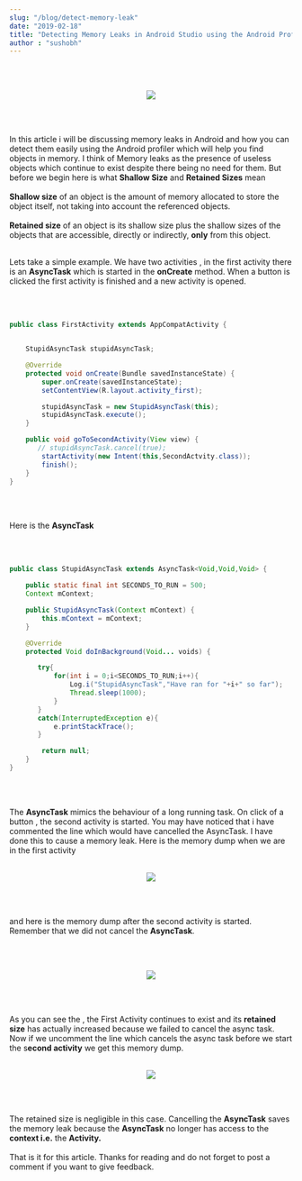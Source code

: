 ```yaml
---
slug: "/blog/detect-memory-leak"
date: "2019-02-18"
title: "Detecting Memory Leaks in Android Studio using the Android Profiler."
author : "sushobh"
---
```



<br/>
<br/>
<p align="center">
  <img src="https://miro.medium.com/max/700/1*fxupsmj_jD1PE3QJpfZJ8Q.png" />
</p>
<br/>
<br/>

In this article i will be discussing memory leaks in Android and how you can detect them easily using the Android profiler which will help you find objects in memory.
I think of Memory leaks as the presence of useless objects which continue to exist despite there being no need for them.
But before we begin here is what **Shallow Size** and **Retained Sizes** mean
<br/>
<br/>
**Shallow size** of an object is the amount of memory allocated to store the object itself, not taking into account the referenced objects.
<br/>
<br/>
**Retained size** of an object is its shallow size plus the shallow sizes of the objects that are accessible, directly or indirectly, **only** from this object.
<br/>
<br/>

Lets take a simple example. We have two activities , in the first activity there is an **AsyncTask** which is started in the **onCreate** method. When a button is clicked the first activity is finished and a new activity is opened.

<br/>
<br/>

```java
public class FirstActivity extends AppCompatActivity {


    StupidAsyncTask stupidAsyncTask;

    @Override
    protected void onCreate(Bundle savedInstanceState) {
        super.onCreate(savedInstanceState);
        setContentView(R.layout.activity_first);

        stupidAsyncTask = new StupidAsyncTask(this);
        stupidAsyncTask.execute();
    }

    public void goToSecondActivity(View view) {
       // stupidAsyncTask.cancel(true);
        startActivity(new Intent(this,SecondActvity.class));
        finish();
    }
}
```
<br/>
<br/>

Here is the **AsyncTask**

<br/>
<br/>

```java
public class StupidAsyncTask extends AsyncTask<Void,Void,Void> {

    public static final int SECONDS_TO_RUN = 500;
    Context mContext;

    public StupidAsyncTask(Context mContext) {
        this.mContext = mContext;
    }

    @Override
    protected Void doInBackground(Void... voids) {

       try{
           for(int i = 0;i<SECONDS_TO_RUN;i++){
               Log.i("StupidAsyncTask","Have ran for "+i+" so far");
               Thread.sleep(1000);
           }
       }
       catch(InterruptedException e){
           e.printStackTrace();
       }

        return null;
    }
}
```

<br/>
<br/>

The **AsyncTask** mimics the behaviour of a long running task. On click of a button , the second activity is started. You may have noticed that i have commented the line which would have cancelled the AsyncTask. I have done this to cause a memory leak. Here is the memory dump when we are in the first activity
<br/>
<br/>
<p align="center">
  <img src="https://miro.medium.com/max/700/1*yuuIyRtvhfmNjmvBayyQEQ.png" />
</p>
<br/>
<br/>

and here is the memory dump after the second activity is started. Remember that we did not cancel the **AsyncTask**.

<br/>
<br/>
<p align="center">
  <img src="https://miro.medium.com/max/700/1*p_6s882XCdCmJv3OTTCnAA.png" />
</p>
<br/>
<br/> 

As you can see the , the First Activity continues to exist and its **retained size** has actually increased because we failed to cancel the async task. Now if we uncomment the line which cancels the async task before we start the s**econd activity** we get this memory dump.
<br/>
<br/>

<p align="center">
  <img src="https://miro.medium.com/max/700/1*uoTYjYK3GNg46D4cxXCiSQ.png" />
</p>
<br/>
<br/>


The retained size is negligible in this case. Cancelling the **AsyncTask** saves the memory leak because the **AsyncTask** no longer has access to the **context i.e.** the **Activity.**
<br/>
<br/>
That is it for this article. Thanks for reading and do not forget to post a comment if you want to give feedback.
